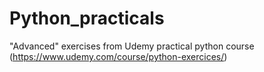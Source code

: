 # Python_practicals
"Advanced" exercises from Udemy practical python course (https://www.udemy.com/course/python-exercices/)

